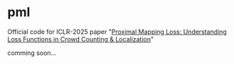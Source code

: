 # pml
Official code for ICLR-2025 paper "[Proximal Mapping Loss: Understanding Loss Functions in Crowd Counting &amp; Localization](https://openreview.net/pdf?id=7p8CcxP1Xc)"

comming soon...

